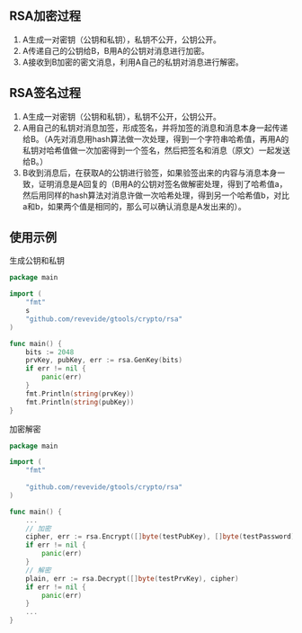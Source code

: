 ## RSA加密过程
1. A生成一对密钥（公钥和私钥），私钥不公开，公钥公开。
2. A传递自己的公钥给B，B用A的公钥对消息进行加密。
3. A接收到B加密的密文消息，利用A自己的私钥对消息进行解密。

## RSA签名过程
1. A生成一对密钥（公钥和私钥），私钥不公开，公钥公开。
2. A用自己的私钥对消息加签，形成签名，并将加签的消息和消息本身一起传递给B。（A先对消息用hash算法做一次处理，得到一个字符串哈希值，再用A的私钥对哈希值做一次加密得到一个签名，然后把签名和消息（原文）一起发送给B。）
3. B收到消息后，在获取A的公钥进行验签，如果验签出来的内容与消息本身一致，证明消息是A回复的（B用A的公钥对签名做解密处理，得到了哈希值a，然后用同样的hash算法对消息许做一次哈希处理，得到另一个哈希值b，对比a和b，如果两个值是相同的，那么可以确认消息是A发出来的）。

## 使用示例
生成公钥和私钥
```go
package main

import (
	"fmt"
	s
	"github.com/revevide/gtools/crypto/rsa"
)

func main() {
	bits := 2048
	prvKey, pubKey, err := rsa.GenKey(bits)
	if err != nil {
		panic(err)
	}
	fmt.Println(string(prvKey))
	fmt.Println(string(pubKey))
}
```

加密解密
```go
package main

import (
	"fmt"
	
	"github.com/revevide/gtools/crypto/rsa"
)

func main() {
	...
	// 加密
	cipher, err := rsa.Encrypt([]byte(testPubKey), []byte(testPassword))
	if err != nil {
		panic(err)
	}
	// 解密
	plain, err := rsa.Decrypt([]byte(testPrvKey), cipher)
	if err != nil {
		panic(err)
	}
	...
}
```
